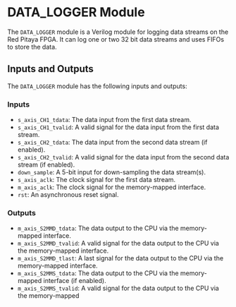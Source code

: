 # DATA_LOGGER Module

The `DATA_LOGGER` module is a Verilog module for logging data streams on the Red Pitaya FPGA. It can log one or two 32 bit data streams and uses FIFOs to store the data.

## Inputs and Outputs

The `DATA_LOGGER` module has the following inputs and outputs:

### Inputs

- `s_axis_CH1_tdata`: The data input from the first data stream.
- `s_axis_CH1_tvalid`: A valid signal for the data input from the first data stream.
- `s_axis_CH2_tdata`: The data input from the second data stream (if enabled).
- `s_axis_CH2_tvalid`: A valid signal for the data input from the second data stream (if enabled).
- `down_sample`: A 5-bit input for down-sampling the data stream(s).
- `s_axis_aclk`: The clock signal for the first data stream.
- `m_axis_aclk`: The clock signal for the memory-mapped interface.
- `rst`: An asynchronous reset signal.

### Outputs

- `m_axis_S2MMD_tdata`: The data output to the CPU via the memory-mapped interface.
- `m_axis_S2MMD_tvalid`: A valid signal for the data output to the CPU via the memory-mapped interface.
- `m_axis_S2MMD_tlast`: A last signal for the data output to the CPU via the memory-mapped interface.
- `m_axis_S2MMS_tdata`: The data output to the CPU via the memory-mapped interface (if enabled).
- `m_axis_S2MMS_tvalid`: A valid signal for the data output to the CPU via the memory-mapped
